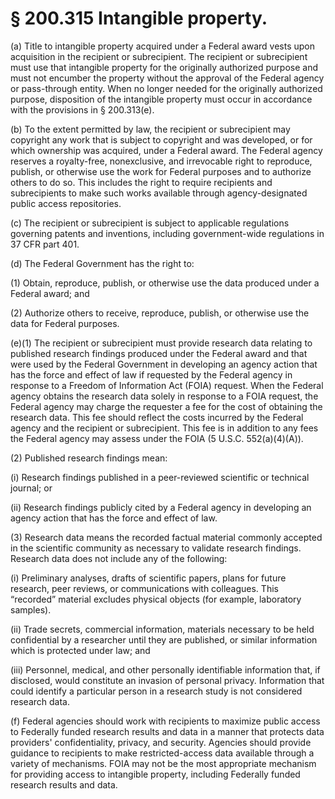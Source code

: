 # § 200.315   Intangible property.

(a) Title to intangible property acquired under a Federal award vests upon acquisition in the recipient or subrecipient. The recipient or subrecipient must use that intangible property for the originally authorized purpose and must not encumber the property without the approval of the Federal agency or pass-through entity. When no longer needed for the originally authorized purpose, disposition of the intangible property must occur in accordance with the provisions in § 200.313(e).


(b) To the extent permitted by law, the recipient or subrecipient may copyright any work that is subject to copyright and was developed, or for which ownership was acquired, under a Federal award. The Federal agency reserves a royalty-free, nonexclusive, and irrevocable right to reproduce, publish, or otherwise use the work for Federal purposes and to authorize others to do so. This includes the right to require recipients and subrecipients to make such works available through agency-designated public access repositories.


(c) The recipient or subrecipient is subject to applicable regulations governing patents and inventions, including government-wide regulations in 37 CFR part 401.


(d) The Federal Government has the right to:


(1) Obtain, reproduce, publish, or otherwise use the data produced under a Federal award; and


(2) Authorize others to receive, reproduce, publish, or otherwise use the data for Federal purposes.


(e)(1) The recipient or subrecipient must provide research data relating to published research findings produced under the Federal award and that were used by the Federal Government in developing an agency action that has the force and effect of law if requested by the Federal agency in response to a Freedom of Information Act (FOIA) request. When the Federal agency obtains the research data solely in response to a FOIA request, the Federal agency may charge the requester a fee for the cost of obtaining the research data. This fee should reflect the costs incurred by the Federal agency and the recipient or subrecipient. This fee is in addition to any fees the Federal agency may assess under the FOIA (5 U.S.C. 552(a)(4)(A)).


(2) Published research findings mean:


(i) Research findings published in a peer-reviewed scientific or technical journal; or


(ii) Research findings publicly cited by a Federal agency in developing an agency action that has the force and effect of law.


(3) Research data means the recorded factual material commonly accepted in the scientific community as necessary to validate research findings. Research data does not include any of the following:


(i) Preliminary analyses, drafts of scientific papers, plans for future research, peer reviews, or communications with colleagues. This “recorded” material excludes physical objects (for example, laboratory samples).


(ii) Trade secrets, commercial information, materials necessary to be held confidential by a researcher until they are published, or similar information which is protected under law; and


(iii) Personnel, medical, and other personally identifiable information that, if disclosed, would constitute an invasion of personal privacy. Information that could identify a particular person in a research study is not considered research data.


(f) Federal agencies should work with recipients to maximize public access to Federally funded research results and data in a manner that protects data providers' confidentiality, privacy, and security. Agencies should provide guidance to recipients to make restricted-access data available through a variety of mechanisms. FOIA may not be the most appropriate mechanism for providing access to intangible property, including Federally funded research results and data.






